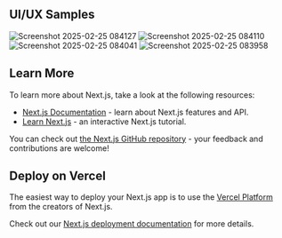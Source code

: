 ## UI/UX Samples
![Screenshot 2025-02-25 084127](https://github.com/user-attachments/assets/25b596b5-0825-463b-86c0-6290ed20e99f)
![Screenshot 2025-02-25 084110](https://github.com/user-attachments/assets/4758e7b7-c4e7-400d-8b32-388ea7445597)
![Screenshot 2025-02-25 084041](https://github.com/user-attachments/assets/0db4fb45-d164-476e-b29b-dce703e2119b)
![Screenshot 2025-02-25 083958](https://github.com/user-attachments/assets/5001e7e8-7228-4039-b2d2-b338c678f5a1)


## Learn More

To learn more about Next.js, take a look at the following resources:

- [Next.js Documentation](https://nextjs.org/docs) - learn about Next.js features and API.
- [Learn Next.js](https://nextjs.org/learn) - an interactive Next.js tutorial.

You can check out [the Next.js GitHub repository](https://github.com/vercel/next.js) - your feedback and contributions are welcome!

## Deploy on Vercel

The easiest way to deploy your Next.js app is to use the [Vercel Platform](https://vercel.com/new?utm_medium=default-template&filter=next.js&utm_source=create-next-app&utm_campaign=create-next-app-readme) from the creators of Next.js.

Check out our [Next.js deployment documentation](https://nextjs.org/docs/app/building-your-application/deploying) for more details.
